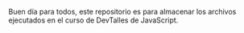 Buen día para todos, este repositorio es para almacenar los archivos ejecutados en el curso de DevTalles de JavaScript.
